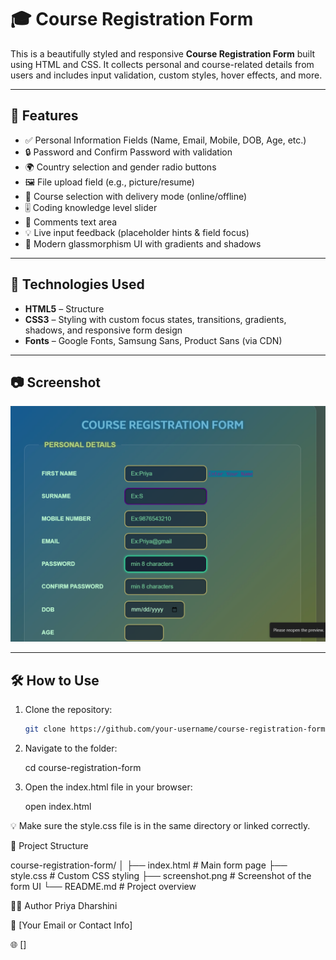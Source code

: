 # 🎓 Course Registration Form

This is a beautifully styled and responsive **Course Registration Form** built using HTML and CSS. It collects personal and course-related details from users and includes input validation, custom styles, hover effects, and more.

---

## 📌 Features

- ✅ Personal Information Fields (Name, Email, Mobile, DOB, Age, etc.)
- 🔒 Password and Confirm Password with validation
- 🌍 Country selection and gender radio buttons
- 🖼️ File upload field (e.g., picture/resume)
- 🎯 Course selection with delivery mode (online/offline)
- 🎚️ Coding knowledge level slider
- 📝 Comments text area
- 💡 Live input feedback (placeholder hints & field focus)
- 🎨 Modern glassmorphism UI with gradients and shadows

---

## 🚀 Technologies Used

- **HTML5** – Structure
- **CSS3** – Styling with custom focus states, transitions, gradients, shadows, and responsive form design
- **Fonts** – Google Fonts, Samsung Sans, Product Sans (via CDN)

---

## 📷 Screenshot

![Form Preview](./screenshot.png)

---

## 🛠️ How to Use

1. Clone the repository:
   ```bash
   git clone https://github.com/your-username/course-registration-form.git

2. Navigate to the folder:

   cd course-registration-form

3. Open the index.html file in your browser:

   open index.html
   
💡 Make sure the style.css file is in the same directory or linked correctly.

📁 Project Structure

course-registration-form/
│
├── index.html          # Main form page
├── style.css           # Custom CSS styling
├── screenshot.png      # Screenshot of the form UI
└── README.md           # Project overview

🙋‍♀️ Author
Priya Dharshini

📧 [Your Email or Contact Info]

🌐 []
